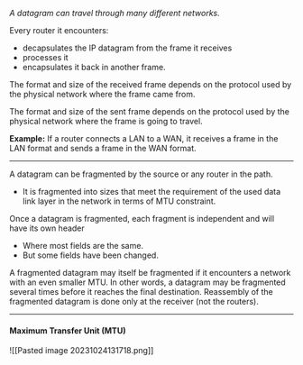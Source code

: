 *A datagram can travel through many different networks.*

Every router it encounters:
* decapsulates the IP datagram from the frame it receives
* processes it
* encapsulates it back in another frame.

The format and size of the received frame depends on the protocol used by the physical network where the frame came from.

The format and size of the sent frame depends on the protocol used by the physical network where the frame is going to travel.

**Example:** If a router connects a LAN to a WAN, it receives a frame in the LAN format and sends a frame in the WAN format.

***
A datagram can be fragmented by the source or any router in the path.
* It is fragmented into sizes that meet the requirement of the used data link layer in the network in terms of MTU constraint.

Once a datagram is fragmented, each fragment is independent and will have its own header
* Where most fields are the same.
* But some fields have been changed.

A fragmented datagram may itself be fragmented if it encounters a network with an even smaller MTU. In other words, a datagram may be fragmented several times before it reaches the final destination.
Reassembly of the fragmented datagram is done only at the receiver (not the routers).

***
#### Maximum Transfer Unit (MTU)
![[Pasted image 20231024131718.png]]
